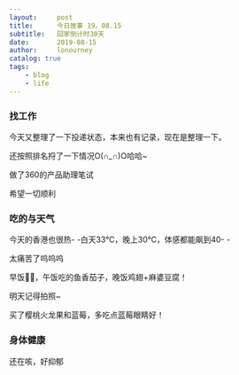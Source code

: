 ```yaml
---
layout:     post
title:      今日故事 19。08.15
subtitle:   回家倒计时30天
date:       2019-08-15
author:     lonourney
catalog: true
tags:
    - blog
    - life
---
```


### 找工作

今天又整理了一下投递状态，本来也有记录，现在是整理一下。

还按照排名捋了一下情况O(∩_∩)O哈哈~

做了360的产品助理笔试

希望一切顺利



### 吃的与天气

今天的香港也很热- -白天33℃，晚上30℃，体感都能飙到40- -

太痛苦了呜呜呜

早饭👋👋，午饭吃的鱼香茄子，晚饭鸡翅+麻婆豆腐！

明天记得拍照~

买了樱桃火龙果和蓝莓，多吃点蓝莓眼睛好！



### 身体健康

还在咳，好抑郁

